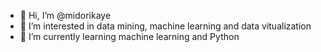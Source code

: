 - 👋 Hi, I’m @midorikaye
- 👀 I’m interested in data mining, machine learning and data vitualization
- 🌱 I’m currently learning machine learning and Python

<!---
midorikaye/midorikaye is a ✨ special ✨ repository because its `README.md` (this file) appears on your GitHub profile.
You can click the Preview link to take a look at your changes.
--->
